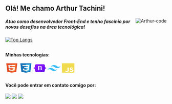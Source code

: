 ## Olá! Me chamo Arthur Tachini!

<img align="right" alt="Arthur-code" height="150" src="https://media.giphy.com/media/SWoSkN6DxTszqIKEqv/giphy.gif">

##### Atuo como desenvolvedor Front-End e tenho fascínio por novos desafios na área tecnológica!

[![Top Langs](https://github-readme-stats.vercel.app/api/top-langs/?username=tachiniarthur&layout=compact&theme=dark&show_icons=true)](https://github.com/tachiniarthur/github-readme-stats)

##

#### Minhas tecnologias:

<div style="display: inline_block">
  <img align="center" alt="Arthur-HTML" height="30" width="40" src="https://raw.githubusercontent.com/devicons/devicon/master/icons/html5/html5-original.svg">
  <img align="center" alt="Arthur-CSS" height="30" width="40" src="https://raw.githubusercontent.com/devicons/devicon/master/icons/css3/css3-original.svg">
  <img align="center" alt="Arthur-CSS" height="30" width="40" src="https://raw.githubusercontent.com/devicons/devicon/master/icons/bootstrap/bootstrap-original.svg">
  <img align="center" alt="Arthur-Tail" height="30" width="40" src="https://raw.githubusercontent.com/devicons/devicon/master/icons/tailwindcss/tailwindcss-plain.svg">
  <img align="center" alt="Arthur-Js" height="30" width="40" src="https://raw.githubusercontent.com/devicons/devicon/master/icons/javascript/javascript-plain.svg">
</div>

##

#### Você pode entrar em contato comigo por:
<div>
  <a href="https://www.linkedin.com/in/arthur-henrique-tachini-635622210/" target="_blank"><img src="https://img.shields.io/badge/-LinkedIn-%230077B5?style=for-the-badge&logo=linkedin&logoColor=white" target="_blank"></a>
  <a href="https://www.instagram.com/tachiini_/" target="_blank"><img src="https://img.shields.io/badge/-Instagram-%23E4405F?style=for-the-badge&logo=instagram&logoColor=white" target="_blank"></a>
  <a href = "mailto:tachiniarthur@gmail.com"><img src="https://img.shields.io/badge/-Gmail-%23333?style=for-the-badge&logo=gmail&logoColor=white" target="_blank"></a>
</div>
